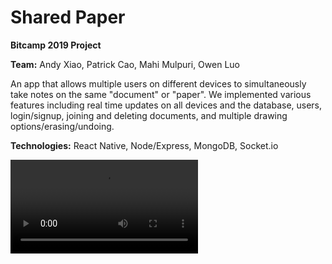 # Shared Paper

**Bitcamp 2019 Project**

**Team:** Andy Xiao, Patrick Cao, Mahi Mulpuri, Owen Luo

An app that allows multiple users on different devices to simultaneously take notes on the same "document" or "paper". We implemented various features including real time updates on all devices and the database, users, login/signup, joining and deleting documents, and multiple drawing options/erasing/undoing.

**Technologies:** React Native, Node/Express, MongoDB, Socket.io

![See it in use](/media/part1.mov)

